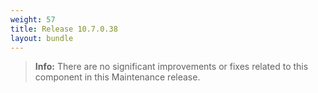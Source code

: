 ```yaml
---
weight: 57
title: Release 10.7.0.38
layout: bundle
---
```



><b>Info:</b> There are no significant improvements or fixes related to this component in this Maintenance release.
